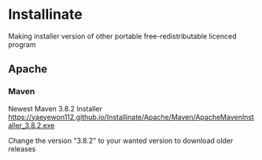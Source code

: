# Installinate
 Making installer version of other portable free-redistributable licenced program

## Apache

### Maven

Newest Maven 3.8.2 Installer
 https://yaeyewon112.github.io/Installinate/Apache/Maven/ApacheMavenInstaller_3.8.2.exe

Change the version "3.8.2" to your wanted version to download older releases